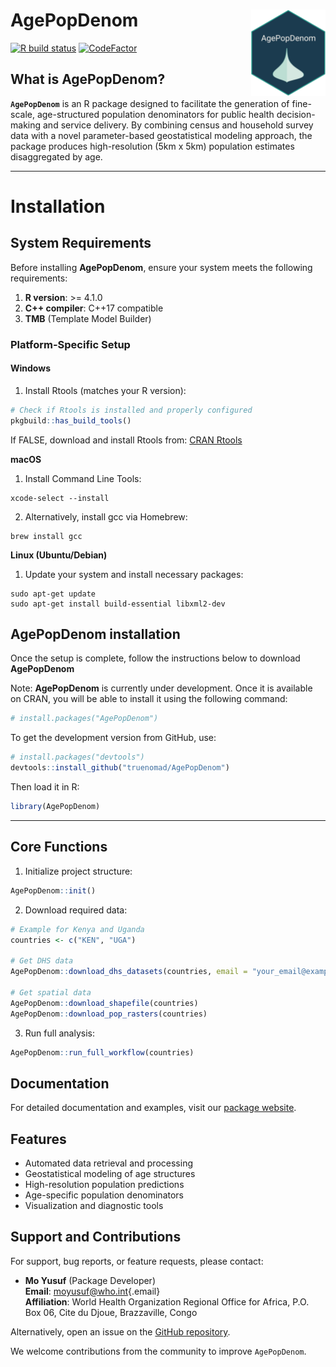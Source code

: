 # AgePopDenom  <img src="man/figures/logo.png" align="right" height="138"/>

<!-- badges: start -->
[![R build status](https://github.com/truenomad/agepopdenom/workflows/R-CMD-check/badge.svg)](https://github.com/truenomad/agepopdenom/actions)
[![CodeFactor](https://www.codefactor.io/repository/github/truenomad/agepopdenom/badge)](https://www.codefactor.io/repository/github/truenomad/agepopdenom)
<!-- badges: end -->

## What is AgePopDenom?

**`AgePopDenom`** is an R package designed to facilitate the generation of fine-scale, age-structured population denominators for public health decision-making and service delivery. By combining census and household survey data with a novel parameter-based geostatistical modeling approach, the package produces high-resolution (5km x 5km) population estimates disaggregated by age.

------------------------------------------------------------------------


# Installation

## System Requirements

Before installing **AgePopDenom**, ensure your system meets the following requirements:

1.  **R version**: \>= 4.1.0
2.  **C++ compiler**: C++17 compatible
3.  **TMB** (Template Model Builder)

### Platform-Specific Setup

#### Windows

1.  Install Rtools (matches your R version):

```r
# Check if Rtools is installed and properly configured
pkgbuild::has_build_tools()
```

If FALSE, download and install Rtools from: [CRAN Rtools](https://cran.r-project.org/bin/windows/Rtools/)

**macOS**

1.	Install Command Line Tools:
	
```
xcode-select --install
```

2.	Alternatively, install gcc via Homebrew:

```
brew install gcc
```

**Linux (Ubuntu/Debian)**

1.	Update your system and install necessary packages:

```
sudo apt-get update
sudo apt-get install build-essential libxml2-dev
```
	
## AgePopDenom installation

Once the setup is complete, follow the instructions below to download **AgePopDenom**

Note: **AgePopDenom** is currently under development. Once it is available on CRAN, you will be able to install it using the following command:


```r
# install.packages("AgePopDenom")
```

To get the development version from GitHub, use:



```r
# install.packages("devtools")
devtools::install_github("truenomad/AgePopDenom")
```

Then load it in R:

```r
library(AgePopDenom)
```
------------------------------------------------------------------------

## Core Functions

1. Initialize project structure:
```r
AgePopDenom::init()
```

2. Download required data:
```r
# Example for Kenya and Uganda
countries <- c("KEN", "UGA")

# Get DHS data
AgePopDenom::download_dhs_datasets(countries, email = "your_email@example.com")

# Get spatial data
AgePopDenom::download_shapefile(countries)
AgePopDenom::download_pop_rasters(countries)
```

3. Run full analysis:
```r
AgePopDenom::run_full_workflow(countries)
```

## Documentation

For detailed documentation and examples, visit our [package website](https://truenomad.github.io/AgePopDenom/).

## Features

- Automated data retrieval and processing
- Geostatistical modeling of age structures
- High-resolution population predictions
- Age-specific population denominators
- Visualization and diagnostic tools

## Support and Contributions

For support, bug reports, or feature requests, please contact:

-   **Mo Yusuf** (Package Developer)\
    **Email**: [moyusuf\@who.int](mailto:moyusuf@who.int){.email}\
    **Affiliation**: World Health Organization Regional Office for Africa, P.O. Box 06, Cite du Djoue, Brazzaville, Congo

Alternatively, open an issue on the [GitHub repository](https://github.com/trunomad/AgePopDenom).

We welcome contributions from the community to improve `AgePopDenom`.
